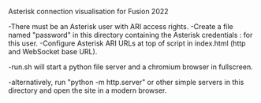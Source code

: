 Asterisk connection visualisation for Fusion 2022

-There must be an Asterisk user with ARI access rights.
-Create a file named "password" in this directory containing the Asterisk credentials <user>:<password> for this user.
-Configure Asterisk ARI URLs at top of script in index.html (http and WebSocket base URL).

-run.sh will start a python file server and a chromium browser in fullscreen.

-alternatively, run "python -m http.server" or other simple servers in this directory and open the site in a modern browser.

